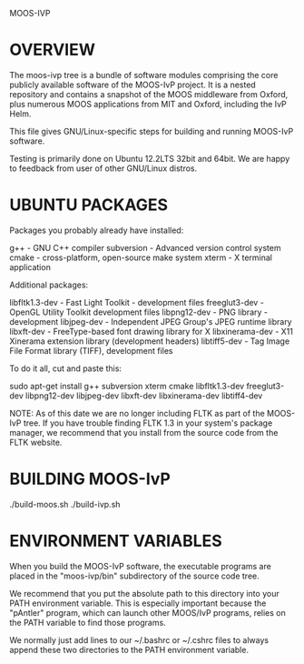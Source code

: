 MOOS-IVP

OVERVIEW
========
The moos-ivp tree is a bundle of software modules comprising the 
core publicly available software of the MOOS-IvP project. 
It is a nested repository and contains a snapshot of the MOOS 
middleware from Oxford, plus numerous MOOS applications from MIT 
and Oxford, including the IvP Helm. 

This file gives GNU/Linux-specific steps for building and running 
MOOS-IvP software.

Testing is primarily done on Ubuntu 12.2LTS 32bit and 64bit. We are 
happy to feedback from user of other GNU/Linux distros.

UBUNTU PACKAGES
========

Packages you probably already have installed:

  g++        - GNU C++ compiler
  subversion - Advanced version control system
  cmake      - cross-platform, open-source make system
  xterm      - X terminal application 

Additional packages:

  libfltk1.3-dev  - Fast Light Toolkit - development files
  freeglut3-dev   - OpenGL Utility Toolkit development files
  libpng12-dev    - PNG library - development
  libjpeg-dev     - Independent JPEG Group's JPEG runtime library 
  libxft-dev      - FreeType-based font drawing library for X
  libxinerama-dev - X11 Xinerama extension library (development headers)
  libtiff5-dev    - Tag Image File Format library (TIFF), development files

To do it all, cut and paste this:

  sudo apt-get install g++ subversion xterm cmake libfltk1.3-dev freeglut3-dev libpng12-dev libjpeg-dev libxft-dev libxinerama-dev libtiff4-dev


NOTE: As of this date we are no longer including FLTK as part of the 
      MOOS-IvP tree. If you have trouble finding FLTK 1.3 in your 
      system's package manager, we recommend that you install from the
      source code from the FLTK website.


BUILDING MOOS-IvP
=================
  ./build-moos.sh
  ./build-ivp.sh


ENVIRONMENT VARIABLES
=====================
When you build the MOOS-IvP software, the executable programs are placed
in the "moos-ivp/bin" subdirectory of the source code tree.

We recommend that you put the absolute path to this directory into
your PATH environment variable.  This is especially important because the
"pAntler" program, which can launch other MOOS/IvP programs, relies on the
PATH variable to find those programs.

We normally just add lines to our ~/.bashrc or ~/.cshrc files to always append
these two directories to the PATH environment variable.
